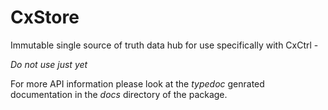 # CxStore

Immutable single source of truth data hub for use specifically with CxCtrl - 

*Do not use just yet*

For more API information please look at the *typedoc* genrated documentation in the *docs* directory of the package.
